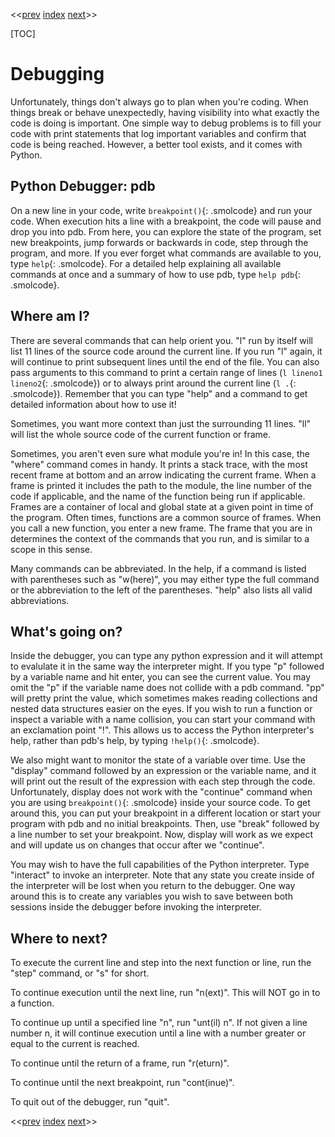 <<[prev]({{int_operators}}) [index]({{int_index}}) [next]({{int_classes}})>>

[TOC]

# Debugging
Unfortunately, things don't always go to plan when you're coding.
When things break or behave unexpectedly, having visibility into what exactly the code is doing is important.
One simple way to debug problems is to fill your code with print statements that log important variables and confirm that code is being reached.
However, a better tool exists, and it comes with Python.

## Python Debugger: pdb
On a new line in your code, write `breakpoint()`{: .smolcode} and run your code.
When execution hits a line with a breakpoint, the code will pause and drop you into pdb.
From here, you can explore the state of the program, set new breakpoints, jump forwards or backwards in code, step through the program, and more.
If you ever forget what commands are available to you, type `help`{: .smolcode}. For a detailed help explaining all available commands at once and a summary of how to use pdb, type `help pdb`{: .smolcode}.

## Where am I?
There are several commands that can help orient you.
"l" run by itself will list 11 lines of the source code around the current line.
If you run "l" again, it will continue to print subsequent lines until the end of the file.
You can also pass arguments to this command to print a certain range of lines (`l lineno1 lineno2`{: .smolcode}) or to always print around the current line (`l .`{: .smolcode}).
Remember that you can type "help" and a command to get detailed information about how to use it!

Sometimes, you want more context than just the surrounding 11 lines.
"ll" will list the whole source code of the current function or frame.

Sometimes, you aren't even sure what module you're in!
In this case, the "where" command comes in handy.
It prints a stack trace, with the most recent frame at bottom and an arrow indicating the current frame.
When a frame is printed it includes the path to the module, the line number of the code if applicable, and the name of the function being run if applicable.
Frames are a container of local and global state at a given point in time of the program.
Often times, functions are a common source of frames.
When you call a new function, you enter a new frame.
The frame that you are in determines the context of the commands that you run, and is similar to a scope in this sense.

Many commands can be abbreviated.
In the help, if a command is listed with parentheses such as "w(here)", you may either type the full command or the abbreviation to the left of the parentheses.
"help" also lists all valid abbreviations.

## What's going on?
Inside the debugger, you can type any python expression and it will attempt to evalulate it in the same way the interpreter might.
If you type "p" followed by a variable name and hit enter, you can see the current value.
You may omit the "p" if the variable name does not collide with a pdb command.
"pp" will pretty print the value, which sometimes makes reading collections and nested data structures easier on the eyes.
If you wish to run a function or inspect a variable with a name collision, you can start your command with an exclamation point "!".
This allows us to access the Python interpreter's help, rather than pdb's help, by typing `!help()`{: .smolcode}.

We also might want to monitor the state of a variable over time.
Use the "display" command followed by an expression or the variable name, and it will print out the result of the expression with each step through the code.
Unfortunately, display does not work with the "continue" command when you are using `breakpoint()`{: .smolcode} inside your source code.
To get around this, you can put your breakpoint in a different location or start your program with pdb and no initial breakpoints.
Then, use "break" followed by a line number to set your breakpoint.
Now, display will work as we expect and will update us on changes that occur after we "continue".

You may wish to have the full capabilities of the Python interpreter.
Type "interact" to invoke an interpreter.
Note that any state you create inside of the interpreter will be lost when you return to the debugger.
One way around this is to create any variables you wish to save between both sessions inside the debugger before invoking the interpreter.

## Where to next?
To execute the current line and step into the next function or line, run the "step" command, or "s" for short.

To continue execution until the next line, run "n(ext)". This will NOT go in to a function.

To continue up until a specified line "n", run "unt(il) n".
If not given a line number n, it will continue execution until a line with a number greater or equal to the current is reached.

To continue until the return of a frame, run "r(eturn)".

To continue until the next breakpoint, run "cont(inue)".

To quit out of the debugger, run "quit".

<<[prev]({{int_operators}}) [index]({{int_index}}) [next]({{int_classes}})>>
